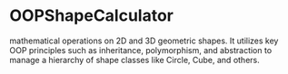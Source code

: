 # OOPShapeCalculator
 mathematical operations on 2D and 3D geometric shapes. It utilizes key OOP principles such as inheritance, polymorphism, and abstraction to manage a hierarchy of shape classes like Circle, Cube, and others.
